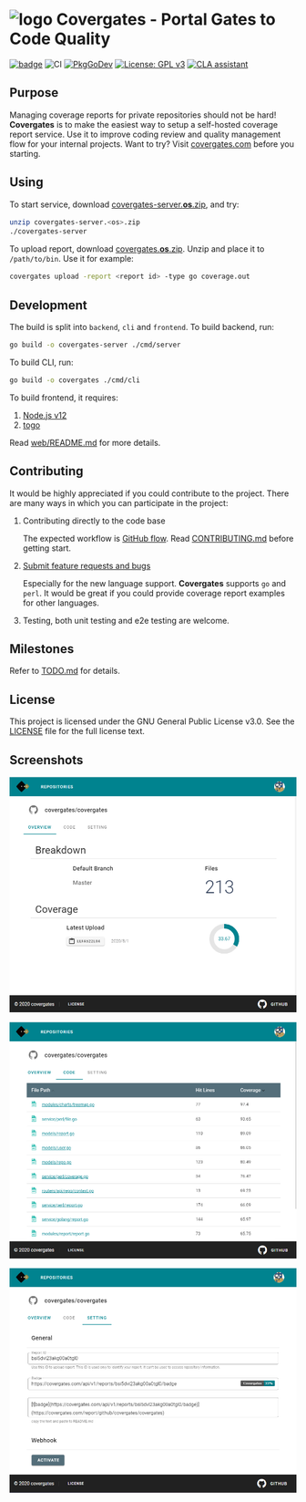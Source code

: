 <h1> <img src="https://covergates.com/logo.png" alt="logo" width="48" height=48> Covergates - Portal Gates to Code Quality</h1>

[![badge](https://covergates.com/api/v1/reports/bsi5dvi23akg00a0tgl0/badge)](https://covergates.com/report/github/covergates/covergates?)
![CI](https://github.com/covergates/covergates/workflows/CI/badge.svg)
[![PkgGoDev](https://pkg.go.dev/badge/github.com/covergates/covergates)](https://pkg.go.dev/github.com/covergates/covergates)
[![License: GPL v3](https://img.shields.io/badge/License-GPLv3-blue.svg)](https://www.gnu.org/licenses/gpl-3.0)
[![CLA assistant](https://cla-assistant.io/readme/badge/covergates/covergates)](https://cla-assistant.io/covergates/covergates)

## Purpose

Managing coverage reports for private repositories should not be hard!
**Covergates** is to make the easiest way to setup a self-hosted coverage report service.
Use it to improve coding review and quality management flow for your internal projects.
Want to try? Visit [covergates.com](https://covergates.com) before you starting.

## Using

To start service, download [covergates-server.**os**.zip](https://github.com/covergates/covergates/releases), and try:

```sh
unzip covergates-server.<os>.zip
./covergates-server
```

To upload report, download [covergates.**os**.zip](https://github.com/covergates/covergates/releases). Unzip and place it to `/path/to/bin`. Use it for example:

```sh
covergates upload -report <report id> -type go coverage.out
```

## Development

The build is split into `backend`, `cli` and `frontend`. To build backend, run:

```sh
go build -o covergates-server ./cmd/server
```

To build CLI, run:

```sh
go build -o covergates ./cmd/cli
```

To build frontend, it requires:

1. [Node.js v12](https://nodejs.org/en/download/)
2. [togo](https://github.com/bradrydzewski/togo)

Read [web/README.md](https://github.com/covergates/covergates/blob/master/web/README.md) for more details.

## Contributing

It would be highly appreciated if you could contribute to the project.
There are many ways in which you can participate in the project:

1. Contributing directly to the code base

    The expected workflow is [GitHub flow](https://guides.github.com/introduction/flow/).
    Read [CONTRIBUTING.md](https://github.com/covergates/covergates/blob/master/CONTRIBUTING.md) before getting start.

2. [Submit feature requests and bugs](https://github.com/covergates/covergates/issues)

    Especially for the new language support.
    **Covergates** supports `go` and `perl`.
    It would be great if you could provide coverage report examples for other languages.

3. Testing, both unit testing and e2e testing are welcome.

## Milestones

Refer to [TODO.md](https://github.com/covergates/covergates/blob/master/TODO.md) for details.

## License

This project is licensed under the GNU General Public License v3.0. See the [LICENSE](https://github.com/covergates/covergates/blob/master/LICENSE) file for the full license text.

## Screenshots

![report](https://raw.githubusercontent.com/covergates/brand/master/screenshots/covergates.png)


![files](https://raw.githubusercontent.com/covergates/brand/master/screenshots/covergates_code.png)


![setting](https://raw.githubusercontent.com/covergates/brand/master/screenshots/covergates_setting.png)
